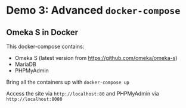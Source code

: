 # Demo 3: Advanced `docker-compose`

## Omeka S in Docker

This docker-compose contains:

- Omeka S (latest version from https://github.com/omeka/omeka-s)
- MariaDB
- PHPMyAdmin

Bring all the containers up with `docker-compose up`

Access the site via `http://localhost:80` and PHPMyAdmin via `http://localhost:8080`